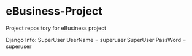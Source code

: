 # eBusiness-Project
Project repository for eBusiness project

Django Info:
  SuperUser UserName = superuser
  SuperUser PassWord = superuser 
